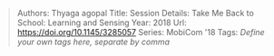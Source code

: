 > Authors: Thyaga agopal
> Title: Session Details: Take Me Back to School: Learning and Sensing
> Year: 2018
> Url: https://doi.org/10.1145/3285057
> Series: MobiCom '18
> Tags: *Define your own tags here, separate by comma*